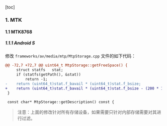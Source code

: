 [toc]

### 1. MTK

#### 1.1 MTK8768

##### 1.1.1 Android S

修改 `frameworks/av/media/mtp/MtpStorage.cpp` 文件的如下代码：

```diff
@@ -72,7 +72,7 @@ uint64_t MtpStorage::getFreeSpace() {
     struct statfs   stat;
     if (statfs(getPath(), &stat))
         return -1;
-    return (uint64_t)stat.f_bavail * (uint64_t)stat.f_bsize;
+    return (uint64_t)stat.f_bavail * (uint64_t)stat.f_bsize - (200 * 1000 * 1000);
 }
 
 const char* MtpStorage::getDescription() const {
```

> 注意：上面的修改针对所有存储设备，如果需要只针对内部存储需要对其进行过滤。